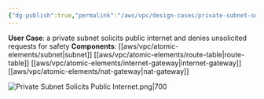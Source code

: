 ```yaml
---
{"dg-publish":true,"permalink":"/aws/vpc/design-cases/private-subnet-solicits-public-internet/"}
---
```


**User Case**: a private subnet solicits public internet and denies unsolicited requests for safety
**Components**: [[aws/vpc/atomic-elements/subnet\|subnet]]  [[aws/vpc/atomic-elements/route-table\|route-table]]  [[aws/vpc/atomic-elements/internet-gateway\|internet-gateway]] [[aws/vpc/atomic-elements/nat-gateway\|nat-gateway]]
<br>

![Private Subnet Solicits Public Internet.png|700](/img/user/aws/vpc/png/Private%20Subnet%20Solicits%20Public%20Internet.png)